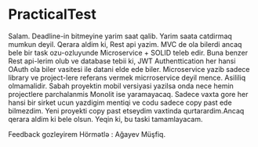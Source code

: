 # PracticalTest
Salam. Deadline-in bitmeyine yarim saat qalib.
Yarim saata catdirmaq mumkun deyil.
Qerara aldim ki, Rest api yazim. MVC de ola bilerdi ancaq bele bir task ozu-ozluyunde Microservice + SOLID teleb edir.
Buna benzer Rest api-lerim olub ve database tebii ki, JWT Authenttication her hansi OAuth ola biler vasitesi ile datani elde ede biler.
Microservice yazib sadece library ve project-lere referans vermek micrroservice deyil mence. Asililiq olmamalidir.
Sabah proyektin mobil versiyasi yazilsa onda nece hemin projectlere parchalanmis Monolit ise yaramayacaq.
Sadece vaxta gore her hansi bir sirket ucun yazdigim mentiqi ve codu sadece copy past ede bilmezdim.
Yeni proyekti copy past etseydim vaxtinda qurtarardim.Ancaq qerara aldim ki bele olsun.
Yeqin ki, bu taski tamamlayacam.

Feedback gozleyirem
Hörmətlə : Ağayev Müşfiq.
